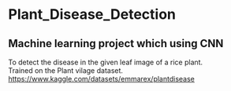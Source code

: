 # Plant_Disease_Detection
## Machine learning project which using CNN  
To detect the disease in the given leaf image of a rice plant.  
Trained on the Plant vilage dataset.  
https://www.kaggle.com/datasets/emmarex/plantdisease
